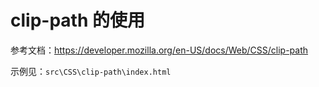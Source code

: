 # clip-path 的使用

参考文档：<https://developer.mozilla.org/en-US/docs/Web/CSS/clip-path>

示例见：`src\CSS\clip-path\index.html`

